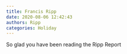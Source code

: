 ```yaml
---
title: Francis Ripp
date: 2020-08-06 12:42:43
authors: Ripp
categories: Holiday
---
```


 So glad you have been reading the Ripp Report